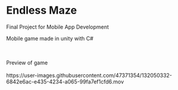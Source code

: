 # Endless Maze


Final Project for Mobile App Development


Mobile game made in unity with C#

<br />
<br />
Preview of game 
<br />
<br />
https://user-images.githubusercontent.com/47371354/132050332-6842e6ac-e435-4234-a065-99fa7ef1cfd6.mov

